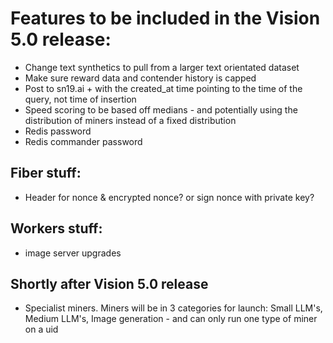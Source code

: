 # Features to be included in the Vision 5.0 release:

- Change text synthetics to pull from a larger text orientated dataset
- Make sure reward data and contender history is capped
- Post to sn19.ai + with the created_at time pointing to the time of the query, not time of insertion
- Speed scoring to be based off medians - and potentially using the distribution of miners instead of a fixed distribution
- Redis password
- Redis commander password


## Fiber stuff:
- Header for nonce & encrypted nonce? or sign nonce with private key?

## Workers stuff:
- image server upgrades


## Shortly after Vision 5.0 release
- Specialist miners. Miners will be in 3 categories for launch: Small LLM's, Medium LLM's, Image generation - and can only run one type of miner on a uid